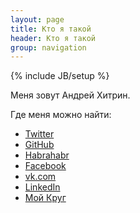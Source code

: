 ```yaml
---
layout: page
title: Кто я такой
header: Кто я такой
group: navigation
---
```

{% include JB/setup %}

Меня зовут Андрей Хитрин.

Где меня можно найти:

- [Twitter](https://twitter.com/ahitrin)
- [GitHub](https://github.com/ahitrin)
- [Habrahabr](http://habrahabr.ru/users/zloddey/)
- [Facebook](https://www.facebook.com/andrey.hitrin)
- [vk.com](http://vk.com/andrey.hitrin)
- [LinkedIn](http://www.linkedin.com/in/andreyhitrin)
- [Мой Круг](http://andrey-a-hitrin.moikrug.ru/)

